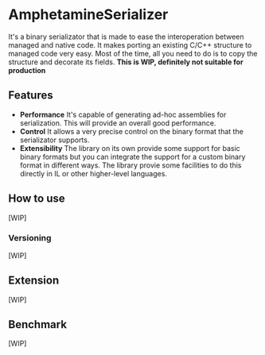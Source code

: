 # AmphetamineSerializer
It's a binary serializator that is made to ease the interoperation between managed and native code.
It makes porting an existing C/C++ structure to managed code very easy. Most of the time, all you need to do is to copy the structure and decorate its fields.
**This is WIP, definitely not suitable for production**

## Features
* **Performance** It's capable of generating ad-hoc assemblies for serialization. This will provide an overall good performance.
* **Control** It allows a very precise control on the binary format that the serializator supports.
* **Extensibility** The library on its own provide some support for basic binary formats but you can integrate the support for a custom binary format in different ways. The library provie some facilities to do this directly in IL or other higher-level languages.

## How to use
[WIP]
### Versioning
[WIP]
## Extension
[WIP]
## Benchmark
[WIP]
